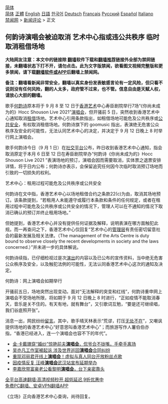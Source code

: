  <!-- 面包屑导航 --> <div class="breadcrumb"><!-- GTranslate: https://gtranslate.io/ -->  <div class="switcher notranslate">  <div class="selected">  <a href="#" onclick="return false;"> 简体</a>  </div>  <div class="option">  <a href="https://www.bannedbook.org" onclick="doGTranslate('zh-CN|zh-CN');jQuery('div.switcher div.selected a').html(jQuery(this).html());return false;" title="简体中文" class="nturl selected"> 简体</a>  <a href="https://www.bannedbook.org/zh-tw/" onclick="doGTranslate('zh-CN|zh-TW');jQuery('div.switcher div.selected a').html(jQuery(this).html());return false;" title="繁體中文" class="nturl"> 正體</a>  <a href="https://www.bannedbook.org/en/" onclick="doGTranslate('zh-CN|en');jQuery('div.switcher div.selected a').html(jQuery(this).html());return false;" title="English" class="nturl"> English</a>  <a href="https://www.bannedbook.org/ja/" onclick="doGTranslate('zh-CN|ja');jQuery('div.switcher div.selected a').html(jQuery(this).html());return false;" title="日本語" class="nturl"> 日語</a>  <a href="https://www.bannedbook.org/ko/" onclick="doGTranslate('zh-CN|ko');jQuery('div.switcher div.selected a').html(jQuery(this).html());return false;" title="한국어" class="nturl"> 한국어</a>  <a href="https://www.bannedbook.org/de/" onclick="doGTranslate('zh-CN|de');jQuery('div.switcher div.selected a').html(jQuery(this).html());return false;" title="Deutsch" class="nturl"> Deutsch</a>  <a href="https://www.bannedbook.org/fr/" onclick="doGTranslate('zh-CN|fr');jQuery('div.switcher div.selected a').html(jQuery(this).html());return false;" title="Français" class="nturl"> Français</a>  <a href="https://www.bannedbook.org/ru/" onclick="doGTranslate('zh-CN|ru');jQuery('div.switcher div.selected a').html(jQuery(this).html());return false;" title="Русский" class="nturl"> Русский</a>  <a href="https://www.bannedbook.org/es/" onclick="doGTranslate('zh-CN|es');jQuery('div.switcher div.selected a').html(jQuery(this).html());return false;" title="Español" class="nturl"> Español</a>  <a href="https://www.bannedbook.org/it/" onclick="doGTranslate('zh-CN|it');jQuery('div.switcher div.selected a').html(jQuery(this).html());return false;" title="Italiano" class="nturl"> Italiano</a>  </div>  </div>      <div class='breadcrumb-sub'><!-- Breadcrumb NavXT 6.3.0 --> <a href="https://www.bannedbook.org/" class="home">禁闻网</a> &gt; <a href="https://www.bannedbook.org/bnews/comments/" class="category">新闻评论</a> &gt; 正文</div></div><h2>何韵诗演唱会被迫取消 艺术中心指或违公共秩序 临时取消租借场地</h2> <p class="notice"><b>大陆网友注意：本文中的链接除 <a href="https://github.com/bannedbook/fanqiang" >翻墙</a>软件下载和<a href="https://github.com/killgcd/justmysocks/blob/master/README.md">翻墙推荐</a>链接外全部为禁网链接，未翻墙状态下打不开，请勿点击。此为文字版禁闻，欲看图文视频完整版和更多禁闻，请下载<a href="https://github.com/bannedbook/fanqiang">翻墙软件或APP</a>后翻墙上禁闻网。</p><p>备注：翻墙看新闻非常安全，翻墙以真实身份发表敏感言论有一定风险，但只看不说则没有任何风险，翻的人太多，政府管不过来，也不管。信息自由是天赋人权，请放心大胆的翻墙。</b></p>  <div class="entry">  <p>歌手<a href="https://www.bannedbook.org/bnews/tag/%e4%bd%95%e9%9f%b5%e8%af%97/" class="st_tag internal_tag" rel="tag" title="标签 何韵诗 下的日志">何韵诗</a>原本将于 9 月 8 至 12 日于<a href="https://www.bannedbook.org/bnews/tag/%e9%a6%99%e6%b8%af/" class="st_tag internal_tag" rel="tag" title="标签 香港 下的日志">香港</a><a href="https://www.bannedbook.org/bnews/tag/%e8%89%ba%e6%9c%af/" class="st_tag internal_tag" rel="tag" title="标签 艺术 下的日志">艺术</a>中心寿臣剧院举行7场“《你尚未成为的》Hocc Shouson Live 2021”<a href="https://www.bannedbook.org/bnews/tag/%e6%bc%94%e5%94%b1%e4%bc%9a/" class="st_tag internal_tag" rel="tag" title="标签 演唱会 下的日志">演唱会</a>，但开骚前 5 日，突然收到香港艺术中心通知取消<a href="https://www.bannedbook.org/bnews/tag/%E7%A7%9F%E5%80%9F/" class="st_tag internal_tag" rel="tag" title="标签 租借 下的日志">租借</a>场地。艺术中心引用条款指出，如租借场地可能危及公共秩序或<a href="https://www.bannedbook.org/bnews/tag/%E5%85%AC%E5%85%B1%E5%AE%89%E5%85%A8/" class="st_tag internal_tag" rel="tag" title="标签 公共安全 下的日志">公共安全</a>，有权取消租借场地。何韵诗旗下的 goomusic 指出，表演绝无危害公众秩序及安全的可能性，无法认同艺术中心的决定，并决定于 9 月 12 日晚上 8 时举行网上演唱会。</p> <p>歌手何韵诗今日（9 月 1 日）在<a href="https://www.bannedbook.org/bnews/tag/%E7%A4%BE%E4%BA%A4%E5%B9%B3%E5%8F%B0/" class="st_tag internal_tag" rel="tag" title="标签 社交平台 下的日志">社交平台</a>公布，昨日收到香港艺术中心通知，指会取消原定于本月 6 日至 12 日在寿臣剧院举办“何韵诗《你尚未成为的》Hocc Shouson Live 2021 ”表演场地的预订，演唱会因而需要取消，实体票之退票安排详情，将于日内公布；何韵诗亦表示，会保留追究任何因今次临时取消预订场地而引致的一切损失的权利。</p>  <p>艺术中心：租用过程可能危及公共秩序或公共安全</p> <p>何韵诗在文中指，香港艺术中心以场地租借合约之条款22(c)为由，取消其场地预订。该条款提到，“若租用人未能遵守或履行本条款和条件的任何规定，或者在租用过程中可能危及公共秩序或公共安全的情况下，管理人可以在不通知的情况下取消已确认的预订并终止租用场地。”</p>  <p>但她提到，香港艺术中心并没有提供任何证据及解释，说明表演在哪方面触犯此规。而一再查问之下，香港艺术中心仅回复“艺术中心的<a href="https://www.bannedbook.org/bnews/tag/%E7%AE%A1%E7%90%86%E5%B1%82/" class="st_tag internal_tag" rel="tag" title="标签 管理层 下的日志">管理层</a>有责任密切留意社会的最新发展及相关法律。（The management of the Arts Centre is duty bound to observe closely the recent developments in society and the laws concerned.）”并未进一步的具体解说。</p> <p>何韵诗续指，已仔细检视过是次<span class='wp_keywordlink_affiliate'><a href="https://zh-cn.shenyunperformingarts.org/" title="演出" target="_blank">演出</a></span>的内容以及已公布的宣传资料，当中绝无危害公众秩序及安全，以及触犯法例的可能性，无法认同香港艺术中心这次的通知及决定。</p>  <p>何韵诗：网上演唱会如期举行</p> <p>开骚前五日，场地突然出现变动。面对“无法解释的突变和红线”，何韵诗重申网上演唱会不受场地所限，将如期于 9 月 12 日晚上 8 时进行，“正如疫情不能取消春天，音乐是关不住的。有天有地，就有舞台”，又引歌词互勉，“要是还可继续唱，我们谷底照开张”。</p>  <p>消息一出，网民纷纷<span class='wp_keywordlink'><a href="https://www.bannedbook.org/bnews/tougao/" title="留言" target="_blank">留言</a></span>。其中，歌手晴天林表示“荒谬，打压<a href="https://www.bannedbook.org/bnews/tag/%E6%97%A0%E5%A4%84%E4%B8%8D%E5%9C%A8/" class="st_tag internal_tag" rel="tag" title="标签 无处不在 下的日志">无处不在</a>”，又嘲讽提供场地的香港艺术中心“好意思叫香港艺术中心”；而旅游写作人薯伯伯亦指，“香港已经进入，连一个演唱会也容不下的年代”。</p> <ul class='op-related-articles' title='相关阅读'> <li><a href='https://www.bannedbook.org/bnews/yule/20210828/1614815.html' target='_blank'>金·卡戴珊穿“婚纱”惊艳前夫<b>演唱会</b>，侃爷合不拢嘴，手牵手离场</a></li> <li><a href='https://www.bannedbook.org/bnews/yule/20210819/1608964.html' target='_blank'>吴亦凡工作室被起诉 涉及世界巡回<b>演唱会</b>合同纠纷</a></li> <li><a href='https://www.bannedbook.org/bnews/yule/20210806/1601259.html' target='_blank'>重现邓丽君开线上<b>演唱会</b>！虚拟与真人同台开放粉丝点歌</a></li> <li><a href='https://www.bannedbook.org/bnews/yule/20210801/1598061.html' target='_blank'>因疫情反复 汪峰<b>演唱会</b>武汉站宣布延期举办</a></li> <li><a href='https://www.bannedbook.org/bnews/yule/20210720/1590422.html' target='_blank'>李嘉欣带富豪老公看黎明<b>演唱会</b>，台下亲密靠头</a></li> </ul> <p class="texttj"> <a href="https://github.com/bannedbook/fanqiang/wiki/V2ray%E6%9C%BA%E5%9C%BA" target="_blank">全平台高速翻墙:高清视频秒开,超低延迟,9折优惠中</a><br/> <a href="https://github.com/bannedbook/fanqiang/wiki/%E7%A6%81%E9%97%BB%E7%BD%91%E5%AE%89%E5%8D%93%E7%BF%BB%E5%A2%99%E6%96%B0%E9%97%BBAPP" target="_blank">免费PC翻墙、安卓VPN翻墙APP</a></p><p>《立场》正向香港艺术中心查询，尚待回复。</p><a name='sharetosocial'></a>  <div style="margin-bottom:5px;padding-bottom:5px;clear:both"> <div id="archive-pix-1" class="banner-ads"> <!-- AuctionX Display platform tag START --> <div id="26318x728x90x621x_ADSLOT2" clicktrack="%%CLICK_URL_ESC%%"></div> <!-- AuctionX Display platform tag END --> </div> <div id="archive-pix-2" class="banner-ads"> <!-- AuctionX Display platform tag START --> <div id="26315x300x250x621x_ADSLOT2" clicktrack="%%CLICK_URL_ESC%%"></div> <!-- AuctionX Display platform tag END --> </div> </div>  <div id="archive-pix-1" class="banner-ads"> <!-- AuctionX Display platform tag START --> <div id="26318x728x90x621x_ADSLOT3" clicktrack="%%CLICK_URL_ESC%%"></div> <!-- AuctionX Display platform tag END --> </div> </div><!--END ENTRY--> 